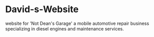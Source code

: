 # David-s-Website
website for 'Not Dean's Garage' a mobile automotive repair business specializing in diesel engines and maintenance services. 
